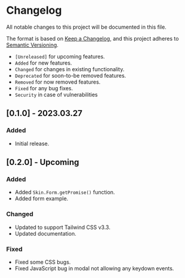 # Changelog

All notable changes to this project will be documented in this file.

The format is based on [Keep a Changelog](https://keepachangelog.com/en/1.0.0/),
and this project adheres to [Semantic Versioning](https://semver.org/spec/v2.0.0.html).

- `[Unreleased]` for upcoming features.
- `Added` for new features.
- `Changed` for changes in existing functionality.
- `Deprecated` for soon-to-be removed features.
- `Removed` for now removed features.
- `Fixed` for any bug fixes.
- `Security` in case of vulnerabilities

## [0.1.0] - 2023.03.27

### Added

- Initial release.

## [0.2.0] - Upcoming

### Added

- Added `Skin.Form.getPromise()` function.
- Added form example.

### Changed

- Updated to support Tailwind CSS v3.3.
- Updated documentation.

### Fixed

- Fixed some CSS bugs.
- Fixed JavaScript bug in modal not allowing any keydown events.